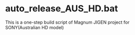 auto_release_AUS_HD.bat
=======================
This is a one-step build script of Magnum JIGEN project for SONY(Australian HD model)